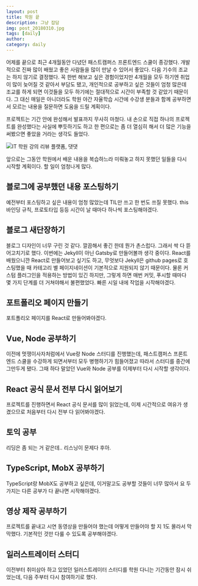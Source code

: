 ```yaml
---
layout: post
title: 학원 끝
description: 그냥 잡담
img: post_20180310.jpg
tags: [daily]
author:
category: daily
---
```

어제를 끝으로 최근 4개월동안 다녔던 패스트캠퍼스 프론트엔드 스쿨이 종강했다. 개발적으로 진짜 많이 배웠고 좋은 사람들을 많이 만날 수 있어서 좋았다. 다음 기수의 조교는 하지 않기로 결정했다. 꼭 한번 해보고 싶은 경험이었지만 4개월을 모두 하기엔 취업이 많이 늦어질 것 같아서 부담도 됐고, 개인적으로 공부하고 싶은 것들이 엄청 많은데 조교를 하게 되면 이것들을 모두 하기에는 절대적으로 시간이 부족할 것 같았기 때문이다. 그 대신 매일은 아니더라도 학원 야간 자율학습 시간에 수강생 분들과 함께 공부하면서 모르는 내용을 질문하면 도움을 드릴 계획이다.

프로젝트는 기간 안에 완성해서 발표까지 무사히 마쳤다. 내 손으로 직접 하나의 프로젝트를 완성했다는 사실에 뿌듯하기도 하고 한 편으로는 좀 더 열심히 해서 더 많은 기능을 써봤으면 좋았을 거라는 생각도 들었다.

![IT 학원 강의 리뷰 플랫폼, 댓댓]({{site.baseurl}}/assets/img/posts/daily/20180310-01.png)

앞으로는 그동안 학원에서 배운 내용을 복습하느라 미뤄놓고 하지 못했던 일들을 다시 시작할 계획이다. 할 일이 엄청나게 많다.

## 블로그에 공부했던 내용 포스팅하기

예전부터 포스팅하고 싶은 내용이 엄청 많았는데 TIL만 쓰고 한 번도 쓰질 못했다. this 바인딩 규칙, 프로토타입 등등 시간이 날 때마다 하나씩 포스팅해야겠다.

## 블로그 새단장하기

블로그 디자인이 너무 구린 것 같다. 깔끔해서 좋긴 한데 뭔가 촌스럽다. 그래서 싹 다 뜯어고치기로 했다. 이번에는 Jekyll이 아닌 Gatsby로 만들어볼까 생각 중이다. React를 배웠으니깐 React로 만들어보고 싶기도 하고, 무엇보다 Jekyll은 github pages로 호스팅했을 때 카테고리 별 페이지네이션이 기본적으로 지원되지 않기 때문이다. 물론 커스텀 플러그인을 적용하는 방법이 있긴 하지만, 그렇게 하면 매번 커밋, 푸시할 때마다 몇 가지 단계를 더 거쳐야해서 불편했었다. 빠른 시일 내에 작업을 시작해야겠다.

## 포트폴리오 페이지 만들기

포트폴리오 페이지를 React로 만들어봐야겠다.

## Vue, Node 공부하기

이전에 멋쟁이사자처럼에서 Vue랑 Node 스터디를 진행했는데, 패스트캠퍼스 프론트엔드 스쿨을 수강하게 되면서부터 모두 병행하기가 힘들어졌고 따라서 스터디를 중간에 그만두게 됐다. 그때 하다 말았던 Vue와 Node 공부를 이제부터 다시 시작할 생각이다.

## React 공식 문서 전부 다시 읽어보기

프로젝트를 진행하면서 React 공식 문서를 많이 읽었는데, 이제 시간적으로 여유가 생겼으므로 처음부터 다시 전부 다 읽어봐야겠다.

## 토익 공부

리딩은 좀 되는 거 같은데.. 리스닝이 문제다 후아.

## TypeScript, MobX 공부하기

TypeScript랑 MobX도 공부하고 싶은데, 이거말고도 공부할 것들이 너무 많아서 요 두 가지는 다른 공부가 다 끝나면 시작해야겠다.

## 영상 제작 공부하기

프로젝트를 끝내고 시연 동영상을 만들어야 했는데 어떻게 만들어야 할 지 1도 몰라서 막막했다. 기본적인 것만 다룰 수 있도록 공부해야겠다.

## 일러스트레이터 스터디

이전부터 취미삼아 하고 있었던 일러스트레이터 스터디를 학원 다니는 기간동안 잠시 쉬었는데, 다음 주부터 다시 참여하기로 했다.